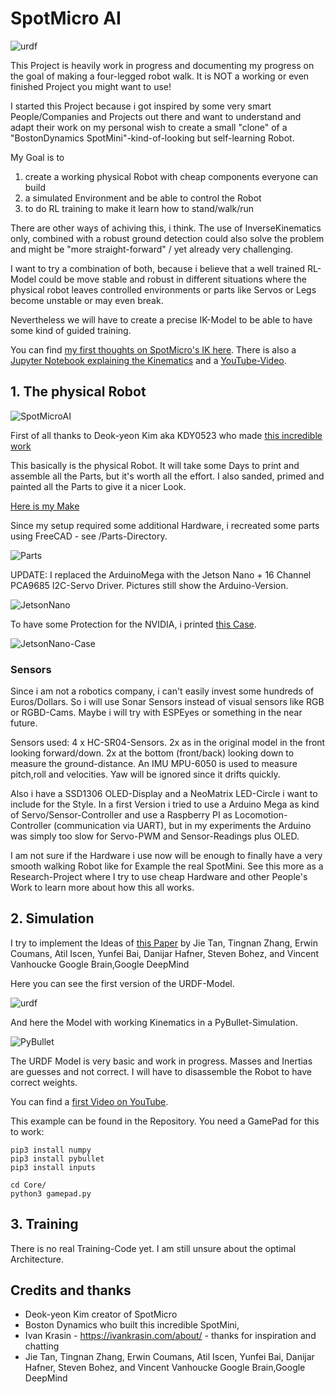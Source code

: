 # SpotMicro AI 
![urdf](/Images/SpotMicroAI_rviz_2.png)

This Project is heavily work in progress and documenting my progress on the goal of making a four-legged robot walk.
It is NOT a working or even finished Project you might want to use! 

I started this Project because i got inspired by some very smart People/Companies and Projects out there and want to 
understand and adapt their work on my personal wish to create a small "clone" of a "BostonDynamics SpotMini"-kind-of-looking but self-learning Robot.

My Goal is to 
1. create a working physical Robot with cheap components everyone can build
2. a simulated Environment and be able to control the Robot 
3. to do RL training to make it learn how to stand/walk/run

There are other ways of achiving this, i think. The use of InverseKinematics only, combined with a robust ground detection could also solve the problem and might be "more straight-forward" / yet already very challenging. 

I want to try a combination of both, because i believe that a well trained RL-Model could be move stable and
robust in different situations where the physical robot leaves controlled environments or parts like Servos or Legs become unstable or may even break. 

Nevertheless we will have to create a precise IK-Model to be able to have some kind of guided training. 

You can find [my first thoughts on SpotMicro's IK here](https://github.com/FlorianWilk/SpotMicroAI/tree/master/Kinematics). There is also a [Jupyter Notebook explaining the Kinematics](https://github.com/FlorianWilk/SpotMicroAI/tree/master/Kinematics/Kinematic.ipynb) and a [YouTube-Video](https://www.youtube.com/watch?v=VSkqhFok17Q).

## 1. The physical Robot

![SpotMicroAI](/Images/SpotMicroAI_1.jpg)

First of all thanks to Deok-yeon Kim aka KDY0523 who made [this incredible work](https://www.thingiverse.com/thing:3445283)

This basically is the physical Robot. It will take some Days to print and assemble all the Parts, but it's worth all the effort. I also sanded, primed and painted all the Parts to give it a nicer Look.

[Here is my Make](https://www.thingiverse.com/make:654812)

Since my setup required some additional Hardware, i recreated some parts using FreeCAD - see /Parts-Directory.

![Parts](/Images/SpotMicroAI_FreeCad.png)

UPDATE: I replaced the ArduinoMega with the Jetson Nano + 16 Channel PCA9685 I2C-Servo Driver. Pictures still show the Arduino-Version.

![JetsonNano](/Images/jetsonNano.jpg)

To have some Protection for the NVIDIA, i printed [this Case](https://www.thingiverse.com/thing:3603594).

![JetsonNano-Case](/Images/jetsonNanoCase.jpg)

### Sensors

Since i am not a robotics company, i can't easily invest some hundreds of Euros/Dollars. So i will use Sonar Sensors instead of visual sensors like RGB or RGBD-Cams. Maybe i will try with ESPEyes or something in the near future.

Sensors used:
4 x HC-SR04-Sensors. 2x as in the original model in the front looking forward/down. 2x at the bottom (front/back) looking down to measure the ground-distance. 
An IMU MPU-6050 is used to measure pitch,roll and velocities. Yaw will be ignored since it drifts quickly. 

Also i have a SSD1306 OLED-Display and a NeoMatrix LED-Circle i want to include for the Style.
In a first Version i tried to use a Arduino Mega as kind of Servo/Sensor-Controller and use a Raspberry PI as Locomotion-Controller (communication via UART), but in my experiments the Arduino was simply too slow for Servo-PWM and Sensor-Readings plus OLED. 

I am not sure if the Hardware i use now will be enough to finally have a very smooth walking Robot like for Example the real SpotMini. See this more as a Research-Project where I try to use cheap Hardware and other People's Work to learn more about how this all works. 

## 2. Simulation

I try to implement the Ideas of [this Paper](https://arxiv.org/pdf/1804.10332.pdf) by
Jie Tan, Tingnan Zhang, Erwin Coumans, Atil Iscen, Yunfei Bai, Danijar Hafner, Steven Bohez, and Vincent Vanhoucke
Google Brain,Google DeepMind

Here you can see the first version of the URDF-Model.

![urdf](/Images/SpotMicroAI_urdf2.png)

And here the Model with working Kinematics in a PyBullet-Simulation.

![PyBullet](/Images/SpotMicroAI_stairs.png)

The URDF Model is very basic and work in progress. Masses and Inertias are guesses and not correct. I will have to disassemble the Robot to have correct weights. 

You can find a [first Video on YouTube](https://www.youtube.com/watch?v=VSkqhFok17Q).

This example can be found in the Repository. You need a GamePad for this to work:
```
pip3 install numpy
pip3 install pybullet
pip3 install inputs

cd Core/
python3 gamepad.py
```

## 3. Training

There is no real Training-Code yet. I am still unsure about the optimal Architecture.

## Credits and thanks

- Deok-yeon Kim creator of SpotMicro
- Boston Dynamics who built this incredible SpotMini,
- Ivan Krasin - https://ivankrasin.com/about/ - thanks for inspiration and chatting
- Jie Tan, Tingnan Zhang, Erwin Coumans, Atil Iscen, Yunfei Bai, Danijar Hafner, Steven Bohez, and Vincent Vanhoucke
Google Brain,Google DeepMind 

